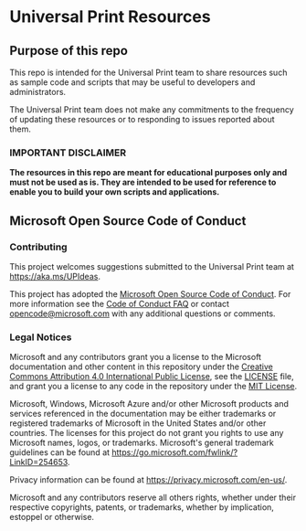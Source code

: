 # Universal Print Resources

## Purpose of this repo

This repo is intended for the Universal Print team to share resources such as sample code and scripts that may be useful to developers and administrators.

The Universal Print team does not make any commitments to the frequency of updating these resources or to responding to issues reported about them.

### IMPORTANT DISCLAIMER

**The resources in this repo are meant for educational purposes only and must not be used as is. They are intended to be used for reference to enable you to build your own scripts and applications.**

## Microsoft Open Source Code of Conduct

### Contributing

This project welcomes suggestions submitted to the Universal Print team at <https://aka.ms/UPIdeas>.

This project has adopted the [Microsoft Open Source Code of Conduct](https://opensource.microsoft.com/codeofconduct/).
For more information see the [Code of Conduct FAQ](https://opensource.microsoft.com/codeofconduct/faq/) or
contact [opencode@microsoft.com](mailto:opencode@microsoft.com) with any additional questions or comments.

### Legal Notices

Microsoft and any contributors grant you a license to the Microsoft documentation and other content
in this repository under the [Creative Commons Attribution 4.0 International Public License](https://creativecommons.org/licenses/by/4.0/legalcode),
see the [LICENSE](LICENSE) file, and grant you a license to any code in the repository under the [MIT License](https://opensource.org/licenses/MIT).

Microsoft, Windows, Microsoft Azure and/or other Microsoft products and services referenced in the documentation
may be either trademarks or registered trademarks of Microsoft in the United States and/or other countries.
The licenses for this project do not grant you rights to use any Microsoft names, logos, or trademarks.
Microsoft's general trademark guidelines can be found at https://go.microsoft.com/fwlink/?LinkID=254653.

Privacy information can be found at https://privacy.microsoft.com/en-us/.

Microsoft and any contributors reserve all others rights, whether under their respective copyrights, patents,
or trademarks, whether by implication, estoppel or otherwise.
